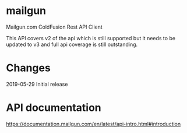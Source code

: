 # mailgun
Mailgun.com ColdFusion Rest API Client

This API covers v2 of the api which is still supported but it needs to be updated to v3 and full api coverage is still outstanding.

# Changes
2019-05-29 Initial release

# API documentation
https://documentation.mailgun.com/en/latest/api-intro.html#introduction

